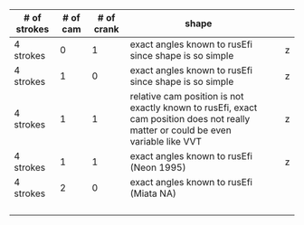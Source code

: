 |# of strokes| # of cam   | # of crank  | shape  |   |   |
|---|---|---|---|---|---|
|4 strokes | 0 | 1  | exact angles known to rusEfi since shape is so simple|   |  z |
|4 strokes | 1 | 0  | exact angles known to rusEfi since shape is so simple |   |z   |
|4 strokes | 1 | 1  | relative cam position is not exactly known to rusEfi, exact cam position does not really matter or could be even variable like VVT  |   |  z |
|4 strokes | 1 | 1  | exact angles known to rusEfi (Neon 1995) |   |  z |
|4 strokes| 2  | 0  | exact angles known to rusEfi (Miata NA) |   |   |
||   |   |   |   |   |
||   |   |   |   |   |
||   |   |   |   |   |
||   |   |   |   |   |